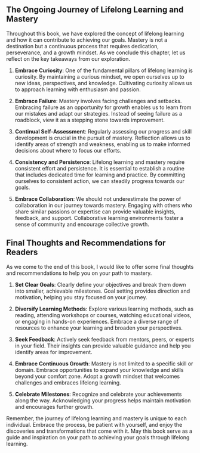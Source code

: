 
The Ongoing Journey of Lifelong Learning and Mastery
----------------------------------------------------

Throughout this book, we have explored the concept of lifelong learning and how it can contribute to achieving our goals. Mastery is not a destination but a continuous process that requires dedication, perseverance, and a growth mindset. As we conclude this chapter, let us reflect on the key takeaways from our exploration.

1. **Embrace Curiosity**: One of the fundamental pillars of lifelong learning is curiosity. By maintaining a curious mindset, we open ourselves up to new ideas, perspectives, and knowledge. Cultivating curiosity allows us to approach learning with enthusiasm and passion.

2. **Embrace Failure**: Mastery involves facing challenges and setbacks. Embracing failure as an opportunity for growth enables us to learn from our mistakes and adapt our strategies. Instead of seeing failure as a roadblock, view it as a stepping stone towards improvement.

3. **Continual Self-Assessment**: Regularly assessing our progress and skill development is crucial in the pursuit of mastery. Reflection allows us to identify areas of strength and weakness, enabling us to make informed decisions about where to focus our efforts.

4. **Consistency and Persistence**: Lifelong learning and mastery require consistent effort and persistence. It is essential to establish a routine that includes dedicated time for learning and practice. By committing ourselves to consistent action, we can steadily progress towards our goals.

5. **Embrace Collaboration**: We should not underestimate the power of collaboration in our journey towards mastery. Engaging with others who share similar passions or expertise can provide valuable insights, feedback, and support. Collaborative learning environments foster a sense of community and encourage collective growth.

Final Thoughts and Recommendations for Readers
----------------------------------------------

As we come to the end of this book, I would like to offer some final thoughts and recommendations to help you on your path to mastery.

1. **Set Clear Goals**: Clearly define your objectives and break them down into smaller, achievable milestones. Goal setting provides direction and motivation, helping you stay focused on your journey.

2. **Diversify Learning Methods**: Explore various learning methods, such as reading, attending workshops or courses, watching educational videos, or engaging in hands-on experiences. Embrace a diverse range of resources to enhance your learning and broaden your perspectives.

3. **Seek Feedback**: Actively seek feedback from mentors, peers, or experts in your field. Their insights can provide valuable guidance and help you identify areas for improvement.

4. **Embrace Continuous Growth**: Mastery is not limited to a specific skill or domain. Embrace opportunities to expand your knowledge and skills beyond your comfort zone. Adopt a growth mindset that welcomes challenges and embraces lifelong learning.

5. **Celebrate Milestones**: Recognize and celebrate your achievements along the way. Acknowledging your progress helps maintain motivation and encourages further growth.

Remember, the journey of lifelong learning and mastery is unique to each individual. Embrace the process, be patient with yourself, and enjoy the discoveries and transformations that come with it. May this book serve as a guide and inspiration on your path to achieving your goals through lifelong learning.
